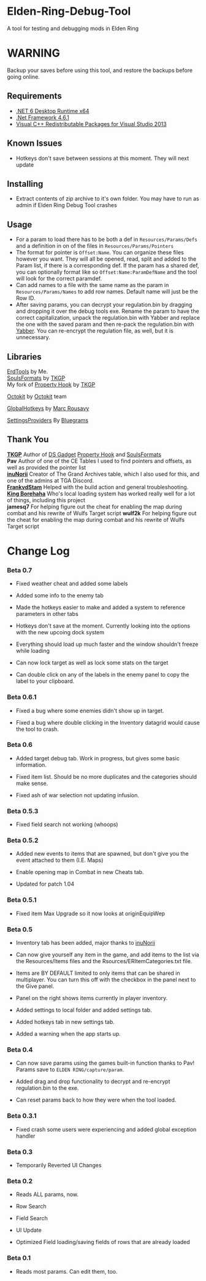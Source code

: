 # Elden-Ring-Debug-Tool
A tool for testing and debugging mods in Elden Ring
 
# WARNING  
Backup your saves before using this tool, and restore the backups before going online.  

## Requirements 
* [.NET 6 Desktop Runtime x64](https://download.visualstudio.microsoft.com/download/pr/f13d7b5c-608f-432b-b7ec-8fe84f4030a1/5e06998f9ce23c620b9d6bac2dae6c1d/windowsdesktop-runtime-6.0.4-win-x64.exe)  
* [.Net Framework 4.6.1]( https://www.microsoft.com/en-us/download/details.aspx?id=48130)
* [Visual C++ Redistributable Packages for Visual Studio 2013](https://www.microsoft.com/en-gb/download/details.aspx?id=40784)

## Known Issues
* Hotkeys don't save between sessions at this moment. They will next update  

## Installing  
* Extract contents of zip archive to it's own folder. You may have to run as admin if Elden Ring Debug Tool crashes  

## Usage
* For a param to load there has to be both a def in `Resources/Params/Defs` and a definition in on of the files in `Resources/Params/Pointers`  
* The format for pointer is `Offset:Name`. You can organize these files however you want. They will all be opened, read, split and added to the Param list, if there is a corresponding def. If the param has a shared def, you can optionally format like so `Offset:Name:ParamDefName` and the tool will look for the correct paramdef.  
* Can add names to a file with the same name as the param in `Resources/Params/Names` to add row names. Default name will just be the Row ID.  
* After saving params, you can decrypt your regulation.bin by dragging and dropping it over the debug tools exe. Rename the param to have the correct capitalization, unpack the regulation.bin with Yabber and replace the one with the saved param and then re-pack the regulation.bin with [Yabber](https://github.com/JKAnderson/Yabber/releases). You can re-encrypt the regulation file, as well, but it is unnecessary.  

## Libraries
[ErdTools](https://github.com/Nordgaren/Erd-Tools) by Me.  
[SoulsFormats](https://github.com/JKAnderson/SoulsFormats) by [TKGP](https://github.com/JKAnderson/)  
My fork of [Property Hook](https://github.com/Nordgaren/PropertyHook) by [TKGP](https://github.com/JKAnderson/)  

[Octokit](https://github.com/octokit/octokit.net) by [Octokit](https://github.com/octokit) team

[GlobalHotkeys](https://github.com/mrousavy/Hotkeys) by [Marc Rousavy](https://github.com/mrousavy)  

[SettingsProviders](https://github.com/Bluegrams/SettingsProviders) By [Bluegrams](https://github.com/Bluegrams/)

## Thank You  
**[TKGP](https://github.com/JKAnderson/)** Author of [DS Gadget](https://github.com/JKAnderson/DS-Gadget) [Property Hook](https://github.com/JKAnderson/PropertyHook) and [SoulsFormats](https://github.com/JKAnderson/SoulsFormats)  
**Pav** Author of one of the CE Tables I used to find pointers and offsets, as well as provided the pointer list  
**[inuNorii](https://github.com/inunorii)** Creator of The Grand Archives table, which I also used for this, and one of the admins at TGA Discord.  
**[FrankvdStam](https://github.com/FrankvdStam)** Helped with the build action and general troubleshooting.  
**[King Borehaha](https://github.com/kingborehaha/DS-Gadget-Local-Loader)** Who's local loading system has worked really well for a lot of things, including this project  
**jamesq7** For helping figure out the cheat for enabling the map during combat and his rewrite of Wulfs Target script
**wulf2k** For helping figure out the cheat for enabling the map during combat and his rewrite of Wulfs Target script

# Change Log 
### Beta 0.7

* Fixed weather cheat and added some labels  

* Added some info to the enemy tab  

* Made the hotkeys easier to make and added a system to reference parameters in other tabs  

* Hotkeys don't save at the moment. Currently looking into the options with the new upcoing dock system  

* Everything should load up much faster and the window shouldn't freeze while loading  

* Can now lock target as well as lock some stats on the target    

* Can double click on any of the labels in the enemy panel to copy the label to your clipboard. 

### Beta 0.6.1

* Fixed a bug where some enemies didn't show up in target.  

* Fixed a bug where double clicking in the Inventory datagrid would cause the tool to crash.  

### Beta 0.6

* Added target debug tab. Work in progress, but gives some basic information. 

* Fixed item list. Should be no more duplicates and the categories should make sense.  

* Fixed ash of war selection not updating infusion.  

### Beta 0.5.3

* Fixed field search not working (whoops)

### Beta 0.5.2

* Added new events to items that are spawned, but don't give you the event attached to them (I.E. Maps)  

* Enable opening map in Combat in new Cheats tab.

* Updated for patch 1.04  

### Beta 0.5.1

* Fixed item Max Upgrade so it now looks at originEquipWep  

### Beta 0.5  

* Inventory tab has been added, major thanks to [inuNorii](https://github.com/inunorii)

* Can now give yourself any item in the game, and add items to the list via the Resources/Items files and the Rsources/ERItemCategories.txt file.      

* Items are BY DEFAULT limited to only items that can be shared in multiplayer. You can turn this off with the checkbox in the panel next to the Give panel.  

* Panel on the right shows items currently in player inventory.  

* Added settings to local folder and added settings tab.  

* Added hotkeys tab in new settings tab.  

* Added a warning when the app starts up.  

### Beta 0.4   

* Can now save params using the games built-in function thanks to Pav! Params save to `ELDEN RING/capture/param`.  

* Added drag and drop functionality to decrypt and re-encrypt regulation.bin to the exe.  

* Can reset params back to how they were when the tool loaded.  

### Beta 0.3.1  

* Fixed crash some users were experiencing and added global exception handler  

### Beta 0.3  

* Temporarily Reverted UI Changes  


### Beta 0.2  

* Reads ALL params, now.  

* Row Search  

* Field Search  

* UI Update  

* Optimized Field loading/saving fields of rows that are already loaded  

### Beta 0.1  

* Reads most params. Can edit them, too.  
